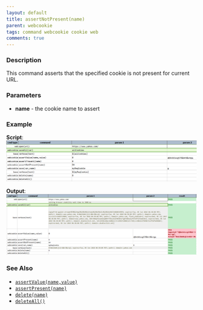 ```yaml
---
layout: default
title: assertNotPresent(name)
parent: webcookie
tags: command webcookie cookie web
comments: true
---
```



### Description
This command asserts that the specified cookie is not present for current URL.


### Parameters
- **name** \- the cookie name to assert


### Example
**Script**:<br/>
![](image/assertNotPresent_01.png)

**Output**:<br/>
![](image/assertNotPresent_02.png)


### See Also
- [`assertValue(name,value)`](assertValue(name,value))
- [`assertPresent(name)`](assertPresent(name))
- [`delete(name)`](delete(name))
- [`deleteAll()`](deleteAll())
